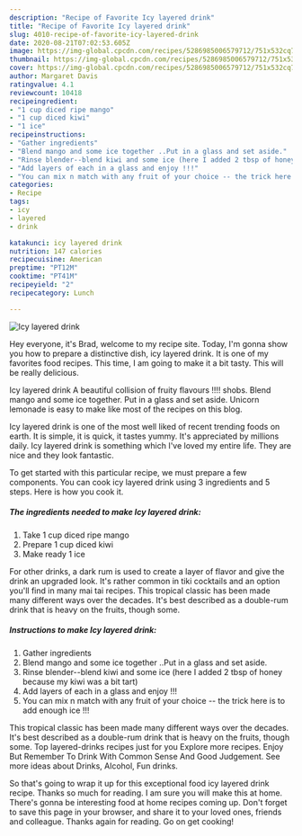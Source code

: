 ```yaml
---
description: "Recipe of Favorite Icy layered drink"
title: "Recipe of Favorite Icy layered drink"
slug: 4010-recipe-of-favorite-icy-layered-drink
date: 2020-08-21T07:02:53.605Z
image: https://img-global.cpcdn.com/recipes/5286985006579712/751x532cq70/icy-layered-drink-recipe-main-photo.jpg
thumbnail: https://img-global.cpcdn.com/recipes/5286985006579712/751x532cq70/icy-layered-drink-recipe-main-photo.jpg
cover: https://img-global.cpcdn.com/recipes/5286985006579712/751x532cq70/icy-layered-drink-recipe-main-photo.jpg
author: Margaret Davis
ratingvalue: 4.1
reviewcount: 10418
recipeingredient:
- "1 cup diced ripe mango"
- "1 cup diced kiwi"
- "1 ice"
recipeinstructions:
- "Gather ingredients"
- "Blend mango and some ice together ..Put in a glass and set aside."
- "Rinse blender--blend kiwi and some ice (here I added 2 tbsp of honey because my kiwi was a bit tart)"
- "Add layers of each in a glass and enjoy !!!"
- "You can mix n match with any fruit of your choice -- the trick here is to add enough ice !!!"
categories:
- Recipe
tags:
- icy
- layered
- drink

katakunci: icy layered drink 
nutrition: 147 calories
recipecuisine: American
preptime: "PT12M"
cooktime: "PT41M"
recipeyield: "2"
recipecategory: Lunch

---
```



![Icy layered drink](https://img-global.cpcdn.com/recipes/5286985006579712/751x532cq70/icy-layered-drink-recipe-main-photo.jpg)

Hey everyone, it's Brad, welcome to my recipe site. Today, I'm gonna show you how to prepare a distinctive dish, icy layered drink. It is one of my favorites food recipes. This time, I am going to make it a bit tasty. This will be really delicious.

Icy layered drink A beautiful collision of fruity flavours !!!! shobs. Blend mango and some ice together. Put in a glass and set aside. Unicorn lemonade is easy to make like most of the recipes on this blog.

Icy layered drink is one of the most well liked of recent trending foods on earth. It is simple, it is quick, it tastes yummy. It's appreciated by millions daily. Icy layered drink is something which I've loved my entire life. They are nice and they look fantastic.


To get started with this particular recipe, we must prepare a few components. You can cook icy layered drink using 3 ingredients and 5 steps. Here is how you cook it.

<!--inarticleads1-->

##### The ingredients needed to make Icy layered drink:

1. Take 1 cup diced ripe mango
1. Prepare 1 cup diced kiwi
1. Make ready 1 ice


For other drinks, a dark rum is used to create a layer of flavor and give the drink an upgraded look. It&#39;s rather common in tiki cocktails and an option you&#39;ll find in many mai tai recipes. This tropical classic has been made many different ways over the decades. It&#39;s best described as a double-rum drink that is heavy on the fruits, though some. 

<!--inarticleads2-->

##### Instructions to make Icy layered drink:

1. Gather ingredients
1. Blend mango and some ice together ..Put in a glass and set aside.
1. Rinse blender--blend kiwi and some ice (here I added 2 tbsp of honey because my kiwi was a bit tart)
1. Add layers of each in a glass and enjoy !!!
1. You can mix n match with any fruit of your choice -- the trick here is to add enough ice !!!


This tropical classic has been made many different ways over the decades. It&#39;s best described as a double-rum drink that is heavy on the fruits, though some. Top layered-drinks recipes just for you Explore more recipes. Enjoy But Remember To Drink With Common Sense And Good Judgement. See more ideas about Drinks, Alcohol, Fun drinks. 

So that's going to wrap it up for this exceptional food icy layered drink recipe. Thanks so much for reading. I am sure you will make this at home. There's gonna be interesting food at home recipes coming up. Don't forget to save this page in your browser, and share it to your loved ones, friends and colleague. Thanks again for reading. Go on get cooking!
